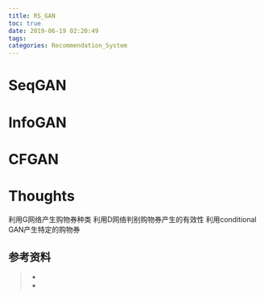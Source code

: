 ```yaml
---
title: RS_GAN
toc: true
date: 2019-06-19 02:20:49
tags:
categories: Recommendation_System
---
```


# SeqGAN

# InfoGAN

# CFGAN

# Thoughts

利用G网络产生购物券种类
利用D网络判别购物券产生的有效性
利用conditional GAN产生特定的购物券



## 参考资料
> - []()
> - []()
